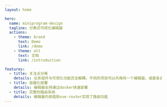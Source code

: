 ```yaml
---
layout: home

hero:
  name: miniprogram-design
  tagline: 分离式可视化编辑器
  actions:
    - theme: brand
      text: Demo
      link: /demo
    - theme: alt
      text: 文档
      link: /introduction

features:
  - title: 关注点分离
    details: 业务组件与可视化功能完全解耦，不同的项目可以共用同一个编辑器，或是各自独立部署
  - title: 容器化部署
    details: 编辑器支持通过docker快速部署
  - title: 完整的路由系统
    details: 编辑器内部借助vue-router实现了路由功能
---
```

